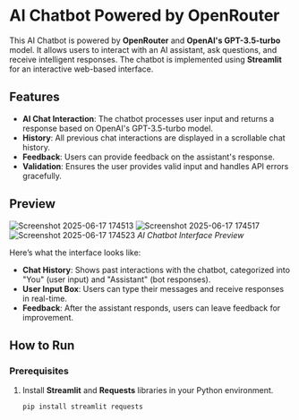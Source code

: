 # AI Chatbot Powered by OpenRouter

This AI Chatbot is powered by **OpenRouter** and **OpenAI's GPT-3.5-turbo** model. It allows users to interact with an AI assistant, ask questions, and receive intelligent responses. The chatbot is implemented using **Streamlit** for an interactive web-based interface.

## Features

- **AI Chat Interaction**: The chatbot processes user input and returns a response based on OpenAI's GPT-3.5-turbo model.
- **History**: All previous chat interactions are displayed in a scrollable chat history.
- **Feedback**: Users can provide feedback on the assistant's response.
- **Validation**: Ensures the user provides valid input and handles API errors gracefully.

## Preview

![Screenshot 2025-06-17 174513](https://github.com/user-attachments/assets/78492431-668d-4ffa-aee8-ba5989165fd0)
![Screenshot 2025-06-17 174517](https://github.com/user-attachments/assets/bff5639c-1bc1-47fb-aa79-877688a8405b)
![Screenshot 2025-06-17 174523](https://github.com/user-attachments/assets/c46c20fe-36f1-4f38-b422-6f34d44074de)
*AI Chatbot Interface Preview*  
  
Here’s what the interface looks like:

- **Chat History**: Shows past interactions with the chatbot, categorized into "You" (user input) and "Assistant" (bot responses).
- **User Input Box**: Users can type their messages and receive responses in real-time.
- **Feedback**: After the assistant responds, users can leave feedback for improvement.

## How to Run

### Prerequisites

1. Install **Streamlit** and **Requests** libraries in your Python environment.
   
   ```bash
   pip install streamlit requests
